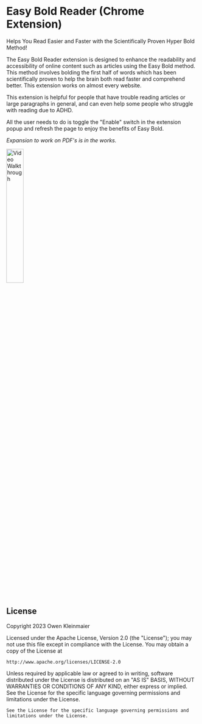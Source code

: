 # Easy Bold Reader (Chrome Extension)

Helps You Read Easier and Faster with the Scientifically Proven Hyper Bold Method!

The Easy Bold Reader extension is designed to enhance the readability and accessibility of online content such as articles using the Easy Bold method. This method involves bolding the first half of words which has been scientifically proven to help the brain both read faster and comprehend better. This extension works on almost every website.

This extension is helpful for people that have trouble reading articles or large paragraphs in general, and can even help some people who struggle with reading due to ADHD.

All the user needs to do is toggle the "Enable" switch in the extension popup and refresh the page to enjoy the benefits of Easy Bold.

*Expansion to work on PDF's is in the works.*
      
<img src='EasyReaderPicture.png' title='Picture of Extenstion' width='30%' alt='Video Walkthrough' />


## License

Copyright 2023 Owen Kleinmaier

Licensed under the Apache License, Version 2.0 (the "License");
you may not use this file except in compliance with the License.
You may obtain a copy of the License at

    http://www.apache.org/licenses/LICENSE-2.0

Unless required by applicable law or agreed to in writing, software
distributed under the License is distributed on an "AS IS" BASIS,
WITHOUT WARRANTIES OR CONDITIONS OF ANY KIND, either express or implied.
See the License for the specific language governing permissions and
limitations under the License.


    See the License for the specific language governing permissions and
    limitations under the License.
